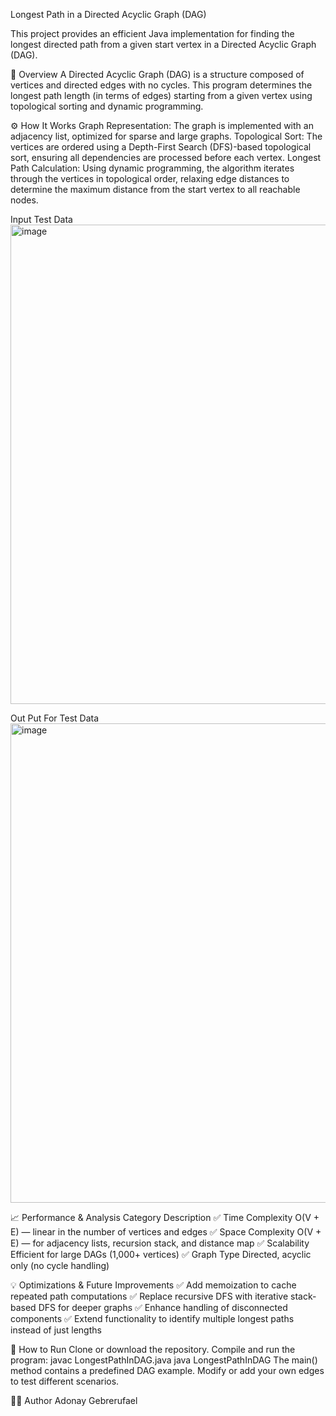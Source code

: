 Longest Path in a Directed Acyclic Graph (DAG)

This project provides an efficient Java implementation for finding the longest directed path from a given start vertex in a Directed Acyclic Graph (DAG).


🧠 Overview
A Directed Acyclic Graph (DAG) is a structure composed of vertices and directed edges with no cycles.
This program determines the longest path length (in terms of edges) starting from a given vertex using topological sorting and dynamic programming.

⚙️ How It Works
Graph Representation:
The graph is implemented with an adjacency list, optimized for sparse and large graphs.
Topological Sort:
The vertices are ordered using a Depth-First Search (DFS)-based topological sort, ensuring all dependencies are processed before each vertex.
Longest Path Calculation:
Using dynamic programming, the algorithm iterates through the vertices in topological order, relaxing edge distances to determine the maximum distance from the start vertex to all reachable nodes.

Input Test Data
<img width="1359" height="767" alt="image" src="https://github.com/user-attachments/assets/2b017d0b-1faa-4fae-9bd2-780d03ed5728" />

Out Put For Test Data
<img width="1353" height="767" alt="image" src="https://github.com/user-attachments/assets/90853ba4-a4d6-42f6-91e1-047700b10b05" />

📈 Performance & Analysis
 Category	Description
✅ Time Complexity	O(V + E) — linear in the number of vertices and edges
✅ Space Complexity	O(V + E) — for adjacency lists, recursion stack, and distance map
✅ Scalability	Efficient for large DAGs (1,000+ vertices)
✅ Graph Type	Directed, acyclic only (no cycle handling)

💡 Optimizations & Future Improvements
✅ Add memoization to cache repeated path computations
✅ Replace recursive DFS with iterative stack-based DFS for deeper graphs
✅ Enhance handling of disconnected components
✅ Extend functionality to identify multiple longest paths instead of just lengths

🧪 How to Run
Clone or download the repository.
Compile and run the program:
javac LongestPathInDAG.java
java LongestPathInDAG
The main() method contains a predefined DAG example.
Modify or add your own edges to test different scenarios.

🧍‍♂️ Author
Adonay Gebrerufael
